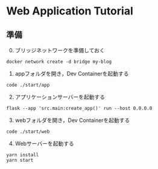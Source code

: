 # Web Application Tutorial


## 準備

0. ブリッジネットワークを準備しておく

```
docker network create -d bridge my-blog
```

1. appフォルダを開き，Dev Containerを起動する

```
code ./start/app
```

2. アプリケーションサーバーを起動する

```
flask --app 'src.main:create_app()' run --host 0.0.0.0
```

3. webフォルダを開き，Dev Containerを起動する

```
code ./start/web
```

4. Webサーバーを起動する

```
yarn install
yarn start
```
